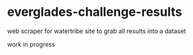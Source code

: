# everglades-challenge-results
web scraper for watertribe site to grab all results into a dataset


work in progress
